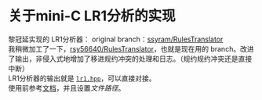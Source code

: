 # 关于mini-C LR1分析的实现

黎冠延实现的 LR1分析器： original branch：[ssyram/RulesTranslator](https://github.com/ssyram/RulesTranslator)   
我稍微加工了一下，[rsy56640/RulesTranslator](https://github.com/rsy56640/RulesTranslator)，也就是现在用的 branch。改进了输出，非侵入式地增加了移进规约冲突的处理和日志。（规约规约冲突还是直接中断）   
LR1分析器的输出就是 [`lr1.hpp`](https://github.com/rsy56640/Mini_C/blob/interpreter/src/lr1.hpp)，可以直接对接。   
使用前参考[文档](https://github.com/rsy56640/RulesTranslator/blob/master/README.md)，并且设置*文件路径*。   